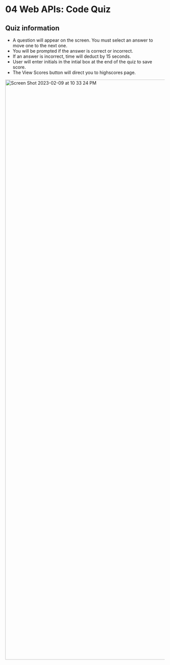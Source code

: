 # 04 Web APIs: Code Quiz

## Quiz information

- A question will appear on the screen. You must select an answer to move one to the next one.
- You will be prompted if the answer is correct or incorrect.
- If an answer is incorrect, time will deduct by 15 seconds. 
- User will enter initials in the intial box at the end of the quiz to save score. 
- The View Scores button will direct you to highscores page. 

<img width="1831" alt="Screen Shot 2023-02-09 at 10 33 24 PM" src="https://user-images.githubusercontent.com/118576289/217994004-44a6c517-4ddb-47bc-8456-2f4d8013ba4f.png">
